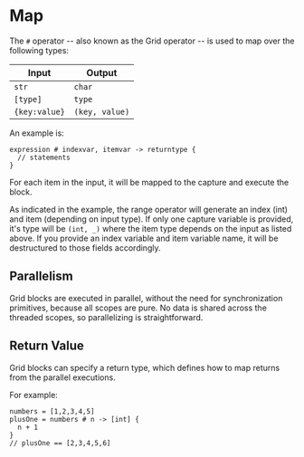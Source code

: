 # Map

The `#` operator -- also known as the Grid operator -- is used to map over the following types:

| Input | Output |
|-------|--------|
|`str`|`char`|
|`[type]`|`type`|
|`{key:value}`|`(key, value)`|

An example is:

```
expression # indexvar, itemvar -> returntype {
  // statements
}
```

For each item in the input, it will be mapped to the capture and execute the block.

As indicated in the example, the range operator will generate an index (int) and item (depending on input type). If only one capture variable is provided, it's type will be `(int, _)` where the item type depends on the input as listed above. If you provide an index variable and item variable name, it will be destructured to those fields accordingly.

## Parallelism

Grid blocks are executed in parallel, without the need for synchronization primitives, because all scopes are pure. No data is shared across the threaded scopes, so parallelizing is straightforward.

## Return Value

Grid blocks can specify a return type, which defines how to map returns from the parallel executions.

For example:

```
numbers = [1,2,3,4,5]
plusOne = numbers # n -> [int] {
  n + 1
}
// plusOne == [2,3,4,5,6]
```

